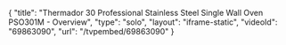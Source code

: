 {
    "title": "Thermador 30 Professional Stainless Steel Single Wall Oven PSO301M - Overview",
    "type": "solo",
    "layout": "iframe-static",
    "videoId": "69863090",
    "url": "\/tvpembed\/69863090"
}